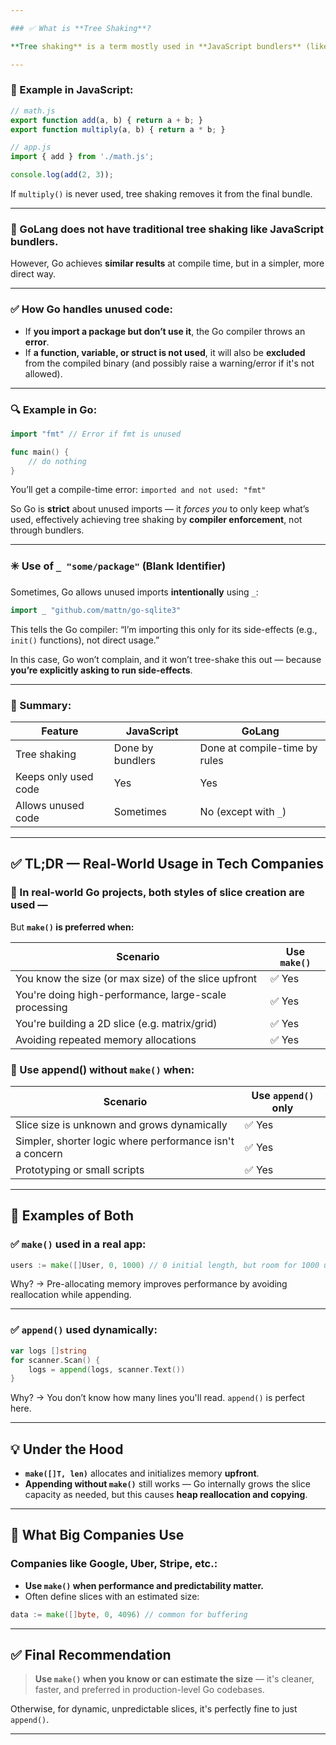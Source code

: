 ```yaml
---

### ✅ What is **Tree Shaking**?

**Tree shaking** is a term mostly used in **JavaScript bundlers** (like Webpack, Rollup, or ESBuild). It refers to the **removal of unused code** during the build process — like shaking a tree to get rid of dead leaves. If some imports or functions are never used, the final output bundle **does not include** them.

---
```


### 🔧 Example in JavaScript:

```js
// math.js
export function add(a, b) { return a + b; }
export function multiply(a, b) { return a * b; }

// app.js
import { add } from './math.js';

console.log(add(2, 3));
```

If `multiply()` is never used, tree shaking removes it from the final bundle.

---

### 🚫 GoLang **does not have traditional tree shaking** like JavaScript bundlers.

However, Go achieves **similar results** at compile time, but in a simpler, more direct way.

---

### ✅ How Go handles unused code:

* If **you import a package but don’t use it**, the Go compiler throws an **error**.
* If **a function, variable, or struct is not used**, it will also be **excluded** from the compiled binary (and possibly raise a warning/error if it's not allowed).

---

### 🔍 Example in Go:

```go
import "fmt" // Error if fmt is unused

func main() {
    // do nothing
}
```

You’ll get a compile-time error:
`imported and not used: "fmt"`

So Go is **strict** about unused imports — it *forces you* to only keep what’s used, effectively achieving tree shaking by **compiler enforcement**, not through bundlers.

---

### ✳️ Use of `_ "some/package"` (Blank Identifier)

Sometimes, Go allows unused imports **intentionally** using `_`:

```go
import _ "github.com/mattn/go-sqlite3"
```

This tells the Go compiler:
“I’m importing this only for its side-effects (e.g., `init()` functions), not direct usage.”

In this case, Go won’t complain, and it won’t tree-shake this out — because **you’re explicitly asking to run side-effects**.

---

### 🧠 Summary:

| Feature              | JavaScript       | GoLang                        |
| -------------------- | ---------------- | ----------------------------- |
| Tree shaking         | Done by bundlers | Done at compile-time by rules |
| Keeps only used code | Yes              | Yes                           |
| Allows unused code   | Sometimes        | No (except with `_`)          |

---

## ✅ TL;DR — **Real-World Usage in Tech Companies**

### 🔸 In real-world Go projects, **both styles** of slice creation are used —

But **`make()` is preferred when:**

| Scenario                                              | Use `make()` |
| ----------------------------------------------------- | ------------ |
| You know the size (or max size) of the slice upfront  | ✅ Yes        |
| You're doing high-performance, large-scale processing | ✅ Yes        |
| You're building a 2D slice (e.g. matrix/grid)         | ✅ Yes        |
| Avoiding repeated memory allocations                  | ✅ Yes        |

### 🔹 Use **append() without `make()`** when:

| Scenario                                                 | Use `append()` only |
| -------------------------------------------------------- | ------------------- |
| Slice size is unknown and grows dynamically              | ✅ Yes               |
| Simpler, shorter logic where performance isn't a concern | ✅ Yes               |
| Prototyping or small scripts                             | ✅ Yes               |

---

## 🔧 Examples of Both

### ✅ `make()` used in a real app:

```go
users := make([]User, 0, 1000) // 0 initial length, but room for 1000 users
```

Why? → Pre-allocating memory improves performance by avoiding reallocation while appending.

---

### ✅ `append()` used dynamically:

```go
var logs []string
for scanner.Scan() {
    logs = append(logs, scanner.Text())
}
```

Why? → You don’t know how many lines you'll read. `append()` is perfect here.

---

## 💡 Under the Hood

* **`make([]T, len)`** allocates and initializes memory **upfront**.
* **Appending without `make()`** still works — Go internally grows the slice capacity as needed, but this causes **heap reallocation and copying**.

---

## 🏢 What Big Companies Use

### Companies like Google, Uber, Stripe, etc.:

* **Use `make()` when performance and predictability matter.**
* Often define slices with an estimated size:

```go
data := make([]byte, 0, 4096) // common for buffering
```

---

## ✅ Final Recommendation

> **Use `make()` when you know or can estimate the size** — it's cleaner, faster, and preferred in production-level Go codebases.

Otherwise, for dynamic, unpredictable slices, it's perfectly fine to just `append()`.

---
